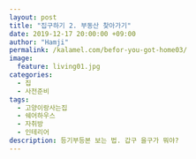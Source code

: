 ```yaml
---
layout: post
title: "집구하기 2. 부동산 찾아가기"
date: 2019-12-17 20:00:00 +09:00
author: "Hamji"
permalink: /kalamel.com/befor-you-got-home03/
image: 
  feature: living01.jpg
categories:
  - 집
  - 사전준비
tags:
  - 고양이랑사는집
  - 쉐어하우스
  - 자취방
  - 인테리어
description: 등기부등본 보는 법. 갑구 을구가 뭐야?
---
```


